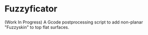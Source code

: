 # Fuzzyficator
(Work In Progress) A Gcode postprocessing script to add non-planar "Fuzzyskin" to top flat surfaces. 
